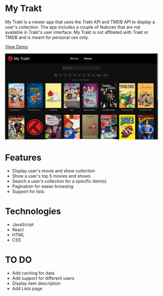 # My Trakt

My Trakt is a viewer app that uses the Trakt API and TMDB API to display a user's collection. The app includes a couple of features that are not available in Trakt's user interface. My Trakt is not affiliated with Trakt or TMDB and is meant for personal use only.

[View Demo](https://redraptor10.github.io/my-trakt/)

![My Trakt](/src/assets/preview.jpg)

# Features

- Display user's movie and show collection
- Show a user's top 5 movies and shows
- Search a user's collection for a specific item(s)
- Pagination for easier browsing
- Support for lists

# Technologies

- JavaScript
- React
- HTML
- CSS

# TO DO
- Add caching for data
- Add support for different users
- Display item description
- Add Lists page